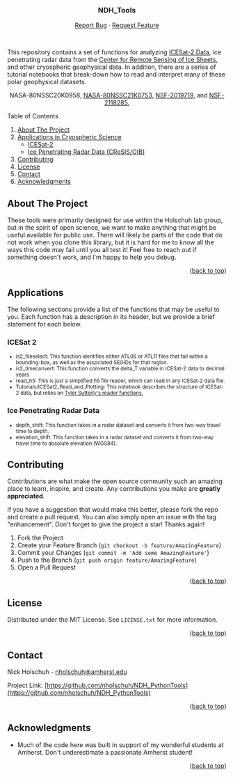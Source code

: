 <div id="top"></div>
<!--
-->



<!-- PROJECT SHIELDS -->
<!--
*** I'm using markdown "reference style" links for readability.
*** Reference links are enclosed in brackets [ ] instead of parentheses ( ).
*** See the bottom of this document for the declaration of the reference variables
*** for contributors-url, forks-url, etc. This is an optional, concise syntax you may use.
*** https://www.markdownguide.org/basic-syntax/#reference-style-links

[![Contributors][contributors-shield]][contributors-url]
[![Forks][forks-shield]][forks-url]
[![Stargazers][stars-shield]][stars-url]
[![Issues][issues-shield]][issues-url]
[![MIT License][license-shield]][license-url]
[![LinkedIn][linkedin-shield]][linkedin-url]
-->


<!-- PROJECT LOGO -->
<br />
<div align="center">

<!--
  <a href="https://github.com/github_username/repo_name">
    <img src="images/logo.png" alt="Logo" width="80" height="80">
  </a>
-->

<h3 align="center">NDH_Tools</h3>

  <p align="center">
    <a href="https://github.com/nholschuh/NDH_PythonTools/issues">Report Bug</a>
    ·
    <a href="https://github.com/nholschuh/NDH_PythonTools/issues">Request Feature</a>
</p>
<br>
<p align="left">
    	This repository contains a set of functions for analyzing <a href="https://nsidc.org/data/icesat-2">ICESat-2 Data,</a> ice penetrating radar data from the <a href="https://data.cresis.ku.edu/">Center for Remote Sensing of Ice Sheets</a>, and other cryospheric geophysical data. In addition, there are a series of tutorial notebooks that break-down how to read and interpret many of these polar geophysical datasets.
	<br>
</p>
<p align="center>
	This work is primarily in support of the following awards: 
	<br> <a href="https://nspires.nasaprs.com/external/solicitations/summary.do?solId=%7bE0000836-B11D-EBF3-80E3-260784082E4B%7d&path=&method=init">NASA-80NSSC20K0958,</a> <a href="https://nspires.nasaprs.com/external/solicitations/summary.do?solId=%7BC33D2D0F-904C-4B9A-A954-C0FD8DECD7C2%7D&path=&method=init">NASA-80NSSC21K0753,</a> <a href="https://www.nsf.gov/awardsearch/showAward?AWD_ID=2019719&HistoricalAwards=false">NSF-2019719,</a> and <a href="https://www.nsf.gov/awardsearch/showAward?AWD_ID=2118285&HistoricalAwards=false">NSF-2118285.</a>
	<br>
</p>

</div>



<!-- TABLE OF CONTENTS -->
Table of Contents
  <ol>
    <li>
      <a href="#about-the-project">About The Project</a>
    </li>
    <li>
      <a href="#applications">Applications in Cryospheric Science</a>
      <ul>
        <li><a href="#icesat-2">ICESat-2</a></li>
        <li><a href="#ice-penetrating-radar-data">Ice Penetrating Radar Data (CReSIS/OIB)</a></li>
      </ul>
    </li>
    <li><a href="#contributing">Contributing</a></li>
    <li><a href="#license">License</a></li>
    <li><a href="#contact">Contact</a></li>
    <li><a href="#acknowledgments">Acknowledgments</a></li>
  </ol>




<!-- ABOUT THE PROJECT -->
## About The Project
These tools were primarily designed for use within the Holschuh lab group, but in the spirit of open science, we want to make anything that might be useful available for public use. There will likely be parts of the code that do not work when you clone this library, but it is hard for me to know all the ways this code may fail until you all test it! Feel free to reach out if something doesn't work, and I'm happy to help you debug.

<p align="right">(<a href="#top">back to top</a>)</p>


<!-- Applications -->
## Applications
The following sections provide a list of the functions that may be useful to you. Each function has a description in its header, but we provide a brief statement for each below.

### ICESat 2
<small>
<ul>
  <li>is2_fileselect: This function identifies either ATL06 or ATL11 files that fall within a bounding-box, as well as the associated SEGIDs for that region. </li>
  <li>is2_timeconvert: This function converts the delta_T variable in ICESat-2 data to decimal years</li>
  <li>read_h5: This is just a simplified h5 file reader, which can read in any ICESat-2 data file.</li>
  <li>Tutorials/ICESat2_Read_and_Plotting: This notebook describes the structure of ICESat-2 data, but relies on <a href="https://github.com/tsutterley/read-ICESat-2">Tyler Sutterly's reader functions.</a></li>
</ul>  
</small>

### Ice Penetrating Radar Data
<small>
<ul>
<li>depth_shift: This function takes in a radar dataset and converts it from two-way travel time to depth.</li>
<li>elevation_shift: This function takes in a radar dataset and converts it from two-way travel time to absolute elevation (WGS84). </li>
</ul>
</small>

<!-- CONTRIBUTING -->
## Contributing

Contributions are what make the open source community such an amazing place to learn, inspire, and create. Any contributions you make are **greatly appreciated**.

If you have a suggestion that would make this better, please fork the repo and create a pull request. You can also simply open an issue with the tag "enhancement".
Don't forget to give the project a star! Thanks again!

1. Fork the Project
2. Create your Feature Branch (`git checkout -b feature/AmazingFeature`)
3. Commit your Changes (`git commit -m 'Add some AmazingFeature'`)
4. Push to the Branch (`git push origin feature/AmazingFeature`)
5. Open a Pull Request

<p align="right">(<a href="#top">back to top</a>)</p>



<!-- LICENSE -->
## License

Distributed under the MIT License. See `LICENSE.txt` for more information.

<p align="right">(<a href="#top">back to top</a>)</p>



<!-- CONTACT -->
## Contact

Nick Holschuh - nholschuh@amherst.edu

Project Link: [https://github.com/nholschuh/NDH_PythonTools](https://github.com/nholschuh/NDH_PythonTools)

<p align="right">(<a href="#top">back to top</a>)</p>



<!-- ACKNOWLEDGMENTS -->
## Acknowledgments

* Much of the code here was built in support of my wonderful students at Amherst. Don't underestimate a passionate Amherst student!

<p align="right">(<a href="#top">back to top</a>)</p>


